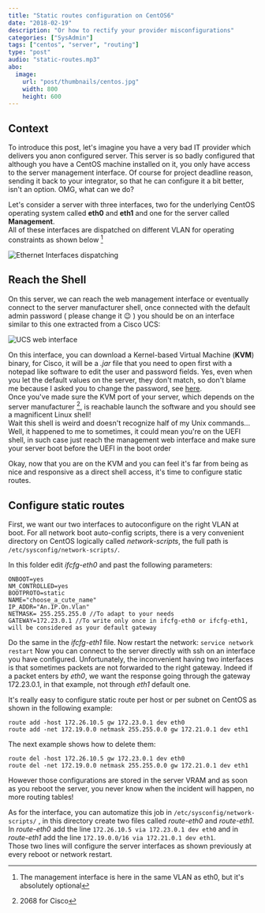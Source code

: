 ```yaml
---
title: "Static routes configuration on CentOS6"
date: "2018-02-19"
description: "Or how to rectify your provider misconfigurations"
categories: ["SysAdmin"]
tags: ["centos", "server", "routing"]
type: "post"
audio: "static-routes.mp3"
abo:
  image:
    url: "post/thumbnails/centos.jpg"
    width: 800
    height: 600
---
```


## Context

To introduce this post, let's imagine you have a very bad IT provider which delivers you anon configured server. This server is so badly configured that although you have a CentOS machine installed on it, you only have access to the server management interface. Of course for project deadline reason, sending it back to your integrator, so that he can configure it a bit better, isn't an option. OMG, what can we do?

Let's consider a server with three interfaces, two for the underlying CentOS operating system called **eth0** and **eth1** and one for the server called **Management**.  
All of these interfaces are dispatched on different VLAN for operating constraints as shown below [^1]

![Ethernet Interfaces dispatching](/post/static-routes/centos.png)

## Reach the Shell

On this server, we can reach the web management interface or eventually connect to the server manufacturer shell, once connected with the default admin password ( please change it :wink: ) you should be on an interface similar to this one extracted from a Cisco UCS:

![UCS web interface](/post/static-routes/cisco.jpg)

On this interface, you can download a Kernel-based Virtual Machine (**KVM**) binary, for Cisco, it will be a *.jar* file that you need to open first with a notepad like software to edit the user and password fields. Yes, even when you let the default values on the server, they don't match, so don't blame me because I asked you to change the password, see [here](https://supportforums.cisco.com/t5/unified-computing-system/cimc-launch-kvm-console/td-p/2478169).  
Once you've made sure the KVM port of your server, which depends on the server manufacturer [^2],  is reachable launch the software and you should see a magnificent Linux shell!  
Wait this shell is weird and doesn't recognize half of my Unix commands... Well, it happened to me to sometimes, it could mean you're on the UEFI shell, in such case just reach the management web interface and make sure your server boot before the UEFI in the boot order

Okay, now that you are on the KVM and you can feel it's far from being as nice and responsive as a direct shell access, it's time to configure static routes.

## Configure static routes

First, we want our two interfaces to autoconfigure on the right VLAN at boot. For all network boot auto-config scripts, there is a very convenient directory on CentOS logically called *network-scripts*, the full path is `/etc/sysconfig/network-scripts/`.

In this folder edit *ifcfg-eth0* and past the following parameters:

```
ONBOOT=yes
NM_CONTROLLED=yes
BOOTPROTO=static
NAME="choose_a_cute_name"
IP_ADDR="An.IP.On.Vlan"
NETMASK= 255.255.255.0 //To adapt to your needs
GATEWAY=172.23.0.1 //To write only once in ifcfg-eth0 or ifcfg-eth1, will be considered as your default gateway
```

Do the same in the *ifcfg-eth1* file. Now restart the network: `service network restart`
Now you can connect to the server directly with ssh on an interface you have configured.
Unfortunately, the inconvenient having two interfaces is that sometimes packets are not forwarded to the right gateway. Indeed if a packet enters by *eth0*, we want the response going through the gateway 172.23.0.1, in that example, not through *eth1* default one.

It's really easy to configure static route per host or per subnet on CentOS as shown in the following example:

```
route add -host 172.26.10.5 gw 172.23.0.1 dev eth0
route add -net 172.19.0.0 netmask 255.255.0.0 gw 172.21.0.1 dev eth1
```

The next example shows how to delete them:

```
route del -host 172.26.10.5 gw 172.23.0.1 dev eth0
route del -net 172.19.0.0 netmask 255.255.0.0 gw 172.21.0.1 dev eth1
```

However those configurations are stored in the server VRAM and as soon as you reboot the server, you never know when the incident will happen, no more routing tables!

As for the interface, you can automatize this job in `/etc/sysconfig/network-scripts/` , in this directory create two files called *route-eth0* and *route-eth1*.  
In *route-eth0* add the line `172.26.10.5 via 172.23.0.1 dev eth0` and in *route-eth1* add the line `172.19.0.0/16 via 172.21.0.1 dev eth1`.  
Those two lines will configure the server interfaces as shown previously at every reboot or network restart.

[^1]: The management interface is here in the same VLAN as eth0, but it's absolutely optional
[^2]: 2068 for Cisco
